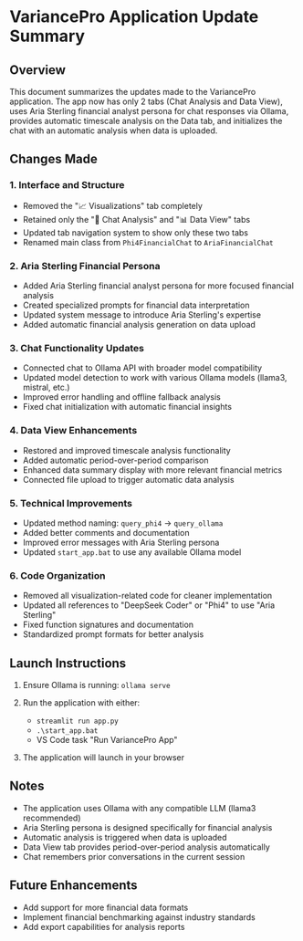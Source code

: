 # VariancePro Application Update Summary

## Overview
This document summarizes the updates made to the VariancePro application. The app now has only 2 tabs (Chat Analysis and Data View), uses Aria Sterling financial analyst persona for chat responses via Ollama, provides automatic timescale analysis on the Data tab, and initializes the chat with an automatic analysis when data is uploaded.

## Changes Made

### 1. Interface and Structure
- Removed the "📈 Visualizations" tab completely
- Retained only the "💬 Chat Analysis" and "📊 Data View" tabs
- Updated tab navigation system to show only these two tabs
- Renamed main class from `Phi4FinancialChat` to `AriaFinancialChat`

### 2. Aria Sterling Financial Persona
- Added Aria Sterling financial analyst persona for more focused financial analysis
- Created specialized prompts for financial data interpretation
- Updated system message to introduce Aria Sterling's expertise
- Added automatic financial analysis generation on data upload

### 3. Chat Functionality Updates
- Connected chat to Ollama API with broader model compatibility
- Updated model detection to work with various Ollama models (llama3, mistral, etc.)
- Improved error handling and offline fallback analysis
- Fixed chat initialization with automatic financial insights

### 4. Data View Enhancements
- Restored and improved timescale analysis functionality
- Added automatic period-over-period comparison
- Enhanced data summary display with more relevant financial metrics
- Connected file upload to trigger automatic data analysis

### 5. Technical Improvements
- Updated method naming: `query_phi4` → `query_ollama`
- Added better comments and documentation
- Improved error messages with Aria Sterling persona
- Updated `start_app.bat` to use any available Ollama model

### 6. Code Organization
- Removed all visualization-related code for cleaner implementation
- Updated all references to "DeepSeek Coder" or "Phi4" to use "Aria Sterling"
- Fixed function signatures and documentation
- Standardized prompt formats for better analysis

## Launch Instructions
1. Ensure Ollama is running: `ollama serve`
2. Run the application with either:
   - `streamlit run app.py`
   - `.\start_app.bat`
   - VS Code task "Run VariancePro App"

3. The application will launch in your browser

## Notes
- The application uses Ollama with any compatible LLM (llama3 recommended)
- Aria Sterling persona is designed specifically for financial analysis
- Automatic analysis is triggered when data is uploaded
- Data View tab provides period-over-period analysis automatically
- Chat remembers prior conversations in the current session

## Future Enhancements
- Add support for more financial data formats
- Implement financial benchmarking against industry standards
- Add export capabilities for analysis reports
